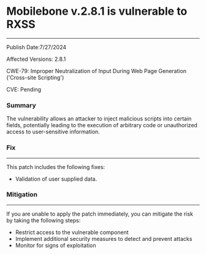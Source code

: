 # Mobilebone v.2.8.1 is vulnerable to RXSS

-------------------

Publish Date:7/27/2024

Affected Versions: 2.8.1

CWE-79: Improper Neutralization of Input During Web Page Generation ('Cross-site Scripting')

CVE: Pending


### Summary

The vulnerability allows an attacker to inject malicious scripts into certain fields, potentially leading to the execution of arbitrary code or unauthorized access to user-sensitive information.


### Fix
----

This patch includes the following fixes:

* Validation of user supplied data.

### Mitigation
-------------

If you are unable to apply the patch immediately, you can mitigate the risk by taking the following steps:

* Restrict access to the vulnerable component
* Implement additional security measures to detect and prevent attacks
* Monitor for signs of exploitation


